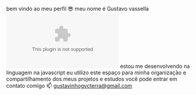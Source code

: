 bem vindo ao meu perfil 😎
meu nome é Gustavo vassella
![](https//www.alura.com)
estou me desenvolvendo na linguagem na javascript 
eu utilizo este espaço para minha organização e compartilhamento dos meus projetos e estudos
você pode entrar em contato comigo 📫
gustavinhogvcterra@gmail.com
